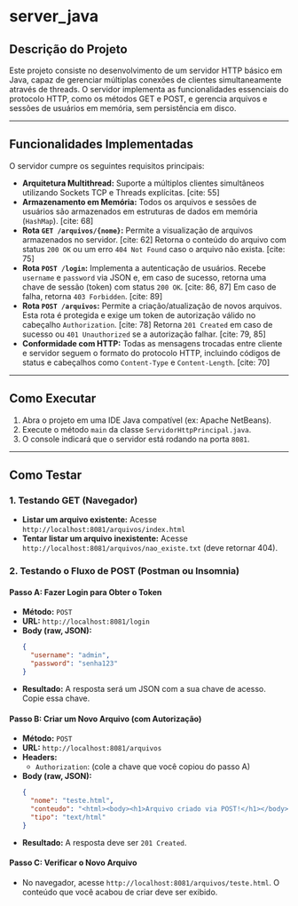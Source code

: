 # server_java

## Descrição do Projeto

Este projeto consiste no desenvolvimento de um servidor HTTP básico em Java, capaz de gerenciar múltiplas conexões de clientes simultaneamente através de threads. O servidor implementa as funcionalidades essenciais do protocolo HTTP, como os métodos GET e POST, e gerencia arquivos e sessões de usuários em memória, sem persistência em disco.

---

## Funcionalidades Implementadas

O servidor cumpre os seguintes requisitos principais:

- **Arquitetura Multithread:** Suporte a múltiplos clientes simultâneos utilizando Sockets TCP e Threads explícitas. [cite: 55]
- **Armazenamento em Memória:** Todos os arquivos e sessões de usuários são armazenados em estruturas de dados em memória (`HashMap`). [cite: 68]
- **Rota `GET /arquivos/{nome}`:** Permite a visualização de arquivos armazenados no servidor. [cite: 62] Retorna o conteúdo do arquivo com status `200 OK` ou um erro `404 Not Found` caso o arquivo não exista. [cite: 75]
- **Rota `POST /login`:** Implementa a autenticação de usuários. Recebe `username` e `password` via JSON e, em caso de sucesso, retorna uma chave de sessão (token) com status `200 OK`. [cite: 86, 87] Em caso de falha, retorna `403 Forbidden`. [cite: 89]
- **Rota `POST /arquivos`:** Permite a criação/atualização de novos arquivos. Esta rota é protegida e exige um token de autorização válido no cabeçalho `Authorization`. [cite: 78] Retorna `201 Created` em caso de sucesso ou `401 Unauthorized` se a autorização falhar. [cite: 79, 85]
- **Conformidade com HTTP:** Todas as mensagens trocadas entre cliente e servidor seguem o formato do protocolo HTTP, incluindo códigos de status e cabeçalhos como `Content-Type` e `Content-Length`. [cite: 70]

---

## Como Executar

1.  Abra o projeto em uma IDE Java compatível (ex: Apache NetBeans).
2.  Execute o método `main` da classe `ServidorHttpPrincipal.java`.
3.  O console indicará que o servidor está rodando na porta `8081`.

---

## Como Testar

### 1. Testando GET (Navegador)

- **Listar um arquivo existente:** Acesse `http://localhost:8081/arquivos/index.html`
- **Tentar listar um arquivo inexistente:** Acesse `http://localhost:8081/arquivos/nao_existe.txt` (deve retornar 404).

### 2. Testando o Fluxo de POST (Postman ou Insomnia)

#### Passo A: Fazer Login para Obter o Token

- **Método:** `POST`
- **URL:** `http://localhost:8081/login`
- **Body (raw, JSON):**
  ```json
  {
    "username": "admin",
    "password": "senha123"
  }
  ```
- **Resultado:** A resposta será um JSON com a sua chave de acesso. Copie essa chave.

#### Passo B: Criar um Novo Arquivo (com Autorização)

- **Método:** `POST`
- **URL:** `http://localhost:8081/arquivos`
- **Headers:**
  - `Authorization`: (cole a chave que você copiou do passo A)
- **Body (raw, JSON):**
  ```json
  {
    "nome": "teste.html",
    "conteudo": "<html><body><h1>Arquivo criado via POST!</h1></body></html>",
    "tipo": "text/html"
  }
  ```
- **Resultado:** A resposta deve ser `201 Created`.

#### Passo C: Verificar o Novo Arquivo

- No navegador, acesse `http://localhost:8081/arquivos/teste.html`. O conteúdo que você acabou de criar deve ser exibido.
